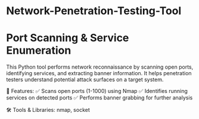 # Network-Penetration-Testing-Tool

# Port Scanning & Service Enumeration

This Python tool performs network reconnaissance by scanning open ports, identifying services, and extracting banner information. It helps penetration testers understand potential attack surfaces on a target system.

🚀 Features:
✅ Scans open ports (1-1000) using Nmap
✅ Identifies running services on detected ports
✅ Performs banner grabbing for further analysis

🛠 Tools & Libraries: nmap, socket
